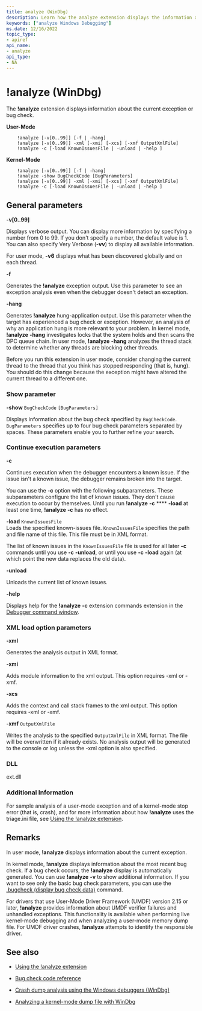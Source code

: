 ```yaml
---
title: analyze (WinDbg)
description: Learn how the analyze extension displays the information about the current exception or the bug check.
keywords: ["analyze Windows Debugging"]
ms.date: 12/16/2022
topic_type:
- apiref
api_name:
- analyze
api_type:
- NA
---
```


# !analyze (WinDbg)

The **!analyze** extension displays information about the current exception or bug check.

**User-Mode**

```dbgcmd
    !analyze [-v[0..99]] [-f | -hang]
    !analyze [-v[0..99]] -xml [-xmi] [-xcs] [-xmf OutputXmlFile]
    !analyze -c [-load KnownIssuesFile | -unload | -help ]
```

**Kernel-Mode**

```dbgcmd    
    !analyze [-v[0..99]] [-f | -hang]
    !analyze -show BugCheckCode [BugParameters]
    !analyze [-v[0..99]] -xml [-xmi] [-xcs] [-xmf OutputXmlFile]
    !analyze -c [-load KnownIssuesFile | -unload | -help ]
```

## General parameters

**-v[0..99]**   

Displays verbose output. You can display more information by specifying a number from 0 to 99. If you don't specify a number, the default value is 1. You can also specify Very Verbose (**-vv**) to display all available information.

For user mode, **-v6** displays what has been discovered globally and on each thread.

**-f**  

Generates the **!analyze** exception output. Use this parameter to see an exception analysis even when the debugger doesn't detect an exception.

**-hang**  

Generates **!analyze** hung-application output. Use this parameter when the target has experienced a bug check or exception. However, an analysis of why an application hung is more relevant to your problem. In kernel mode, **!analyze** **-hang** investigates locks that the system holds and then scans the DPC queue chain. In user mode, **!analyze** **-hang** analyzes the thread stack to determine whether any threads are blocking other threads.

Before you run this extension in user mode, consider changing the current thread to the thread that you think has stopped responding (that is, hung). You should do this change because the exception might have altered the current thread to a different one.

### Show parameter

**-show** `BugCheckCode` `[BugParameters]`  

Displays information about the bug check specified by `BugCheckCode`. `BugParameters` specifies up to four bug check parameters separated by spaces. These parameters enable you to further refine your search.

### Continue execution parameters

**-c**   

Continues execution when the debugger encounters a known issue. If the issue isn't a known issue, the debugger remains broken into the target.

You can use the **-c** option with the following subparameters. These subparameters configure the list of known issues. They don't cause execution to occur by themselves. Until you run **!analyze** **-c** **** **-load** at least one time, **!analyze** **-c** has no effect.

**-load** `KnownIssuesFile`  
Loads the specified known-issues file. `KnownIssuesFile` specifies the path and file name of this file. This file must be in XML format.

The list of known issues in the `KnownIssuesFile` file is used for all later **-c** commands until you use **-c** **-unload**, or until you use **-c** **-load** again (at which point the new data replaces the old data).

**-unload**

Unloads the current list of known issues.

**-help**

Displays help for the **!analyze** **-c** extension commands extension in the [Debugger command window](debugger-command-window.md).

### XML load option parameters

**-xml**

Generates the analysis output in XML format.

**-xmi**

Adds module information to the xml output. This option requires -xml or -xmf.

**-xcs**

Adds the context and call stack frames to the xml output. This option requires -xml or -xmf.

**-xmf** `OutputXmlFile`

Writes the analysis to the specified `OutputXmlFile` in XML format. The file will be overwritten if it already exists. No analysis output will be generated to the console or log unless the -xml option is also specified.

### DLL

ext.dll

### Additional Information

For sample analysis of a user-mode exception and of a kernel-mode stop error (that is, crash), and for more information about how **!analyze** uses the triage.ini file, see [Using the !analyze extension](using-the--analyze-extension.md).

## Remarks

In user mode, **!analyze** displays information about the current exception.

In kernel mode, **!analyze** displays information about the most recent bug check. If a bug check occurs, the **!analyze** display is automatically generated. You can use **!analyze** **-v** to show additional information. If you want to see only the basic bug check parameters, you can use the [.bugcheck (display bug check data)](-bugcheck--display-bug-check-data-.md) command.

For drivers that use User-Mode Driver Framework (UMDF) version 2.15 or later, **!analyze** provides information about UMDF verifier failures and unhandled exceptions. This functionality is available when performing live kernel-mode debugging and when analyzing a user-mode memory dump file. For UMDF driver crashes, **!analyze** attempts to identify the responsible driver.

## See also

- [Using the !analyze extension](using-the--analyze-extension.md)

- [Bug check code reference](bug-check-code-reference2.md)

- [Crash dump analysis using the Windows debuggers (WinDbg)](crash-dump-files.md)

- [Analyzing a kernel-mode dump file with WinDbg](analyzing-a-kernel-mode-dump-file-with-windbg.md)
